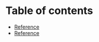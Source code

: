 # Table of contents

* [Reference](README.md)
* [Reference](https://github.com/girish979/MyNotes/tree/master/Terraform/terraform-training)
